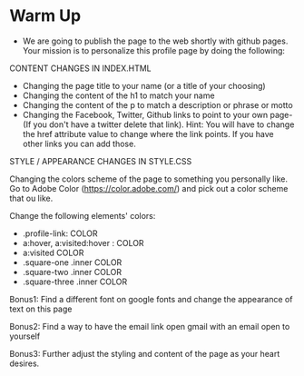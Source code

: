 # Warm Up

- We are going to publish the page to the web shortly with github pages. Your mission is to personalize this profile page by doing the following:

CONTENT CHANGES IN INDEX.HTML

- Changing the page title to your name (or a title of your choosing)
- Changing the content of the h1 to match your name
- Changing the content of the p to match a description or phrase or motto
- Changing the Facebook, Twitter, Github links to point to your own page- (If you don't have a twitter delete that link). Hint: You will have to change the href attribute value to change where the link points. If you have other links you can add those.

STYLE / APPEARANCE CHANGES IN STYLE.CSS

Changing the colors scheme of the page to something you personally like. Go to Adobe Color (https://color.adobe.com/) and pick out a color scheme that ou like.

Change the following elements' colors:

- .profile-link: COLOR
- a:hover, a:visited:hover : COLOR
- a:visited COLOR
- .square-one .inner COLOR
- .square-two .inner COLOR
- .square-three .inner COLOR

Bonus1: Find a different font on google fonts and change the appearance of text on this page

Bonus2: Find a way to have the email link open gmail with an email open to yourself

Bonus3: Further adjust the styling and content of the page as your heart desires.
